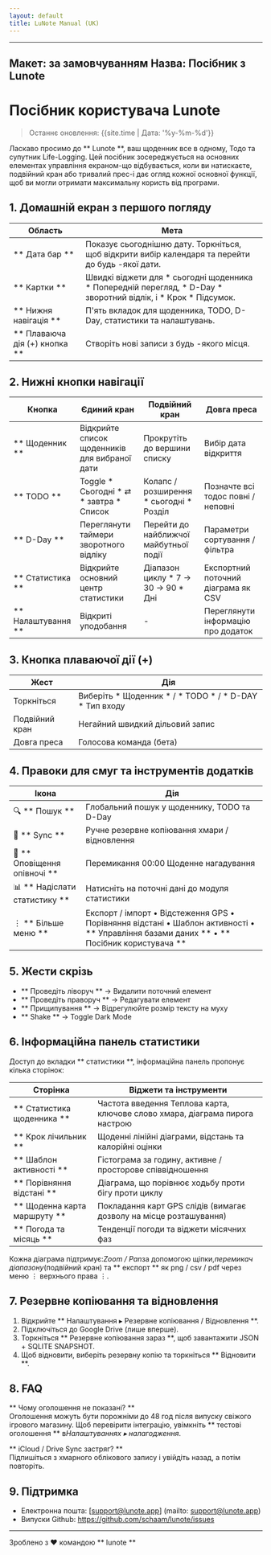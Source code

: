 ```yaml
---
layout: default
title: LuNote Manual (UK)
---
```


---
Макет: за замовчуванням
Назва: Посібник з Lunote
---

# Посібник користувача Lunote

> Останнє оновлення: {{site.time | Дата: '%y-%m-%d'}}

Ласкаво просимо до ** Lunote **, ваш щоденник все в одному, Тодо та супутник Life-Logging. Цей посібник зосереджується на основних елементах управління екраном-що відбувається, коли ви натискаєте, подвійний кран або тривалий прес-і дає огляд кожної основної функції, щоб ви могли отримати максимальну користь від програми.

## 1. Домашній екран з першого погляду

| Область | Мета |
| ------ | --------- |
| ** Дата бар ** | Показує сьогоднішню дату. Торкніться, щоб відкрити вибір календаря та перейти до будь -якої дати. |
| ** Картки ** | Швидкі віджети для * сьогодні щоденника * Попередній перегляд, * D-Day * зворотний відлік, і * Крок * Підсумок. |
| ** Нижня навігація ** | П'ять вкладок для щоденника, TODO, D-Day, статистики та налаштувань. |
| ** Плаваюча дія (+) кнопка ** | Створіть нові записи з будь -якого місця. |

## 2. Нижні кнопки навігації

| Кнопка | Єдиний кран | Подвійний кран | Довга преса |
| -------- | ----------- | ----------- | ------------ |
| ** Щоденник ** | Відкрийте список щоденників для вибраної дати | Прокрутіть до вершини списку | Вибір дата відкриття |
| ** TODO ** | Toggle * Сьогодні * ⇄ * завтра * Список | Колапс / розширення * сьогодні * Розділ | Позначте всі тодос повні / неповні |
| ** D-Day ** | Переглянути таймери зворотного відліку | Перейти до найближчої майбутньої події | Параметри сортування / фільтра |
| ** Статистика ** | Відкрийте основний центр статистики | Діапазон циклу * 7 → 30 → 90 * Дні | Експортний поточний діаграма як CSV |
| ** Налаштування ** | Відкриті уподобання | - | Переглянути інформацію про додаток |

## 3. Кнопка плаваючої дії (+)

| Жест | Дія |
| --------- | -------- |
| Торкніться | Виберіть * Щоденник * / * TODO * / * D-DAY * Тип входу |
| Подвійний кран | Негайний швидкий дільовий запис |
| Довга преса | Голосова команда (бета) |

## 4. Правоки для смуг та інструментів додатків

| Ікона | Дія |
| ------ | -------- |
| 🔍 ** Пошук ** | Глобальний пошук у щоденнику, TODO та D-Day |
| 🔄 ** Sync ** | Ручне резервне копіювання хмари / відновлення |
| 🔔 ** Оповіщення опівночі ** | Перемикання 00:00 Щоденне нагадування |
| 📊 ** Надіслати статистику ** | Натисніть на поточні дані до модуля статистики |
| ⋮ ** Більше меню ** | Експорт / імпорт • Відстеження GPS • Порівняння відстані • Шаблон активності • ** Управління базами даних ** • ** Посібник користувача ** |

## 5. Жести скрізь

- ** Проведіть ліворуч ** → Видалити поточний елемент
- ** Проведіть праворуч ** → Редагувати елемент
- ** Прищипування ** → Відрегулюйте розмір тексту на муху
- ** Shake ** → Toggle Dark Mode

## 6. Інформаційна панель статистики

Доступ до вкладки ** статистики **, інформаційна панель пропонує кілька сторінок:

| Сторінка | Віджети та інструменти |
| ------ | ----------------- |
| ** Статистика щоденника ** | Частота введення Теплова карта, ключове слово хмара, діаграма пирога настрою |
| ** Крок лічильник ** | Щоденні лінійні діаграми, відстань та калорійні оцінки |
| ** Шаблон активності ** | Гістограма за годину, активне / просторове співвідношення |
| ** Порівняння відстані ** | Діаграма, що порівнює ходьбу проти бігу проти циклу |
| ** Щоденна карта маршруту ** | Покладання карт GPS слідів (вимагає дозволу на місце розташування) |
| ** Погода та місяць ** | Тенденції погоди та віджети місячних фаз |

Кожна діаграма підтримує:*Zoom / Pan*за допомогою щіпки,*перемикач діапазону*(подвійний кран) та ** експорт ** як png / csv / pdf через меню ⋮ верхнього права ⋮.

## 7. Резервне копіювання та відновлення

1. Відкрийте ** Налаштування ▸ Резервне копіювання / Відновлення **.
2. Підключіться до Google Drive (лише вперше).
3. Торкніться ** Резервне копіювання зараз **, щоб завантажити JSON + SQLITE SNAPSHOT.
4. Щоб відновити, виберіть резервну копію та торкніться ** Відновити **.

## 8. FAQ

** Чому оголошення не показані? **  
Оголошення можуть бути порожніми до 48 год після випуску свіжого ігрового магазину. Щоб перевірити інтеграцію, увімкніть ** тестові оголошення ** в*Налаштуваннях ▸ налагодження*.

** iCloud / Drive Sync застряг? **  
Підпишіться з хмарного облікового запису і увійдіть назад, а потім повторіть.

## 9. Підтримка

- Електронна пошта: [support@lunote.app] (mailto: support@lunote.app)
- Випуски Github: <https://github.com/schaam/lunote/issues>

---
Зроблено з ❤ командою ** lunote **